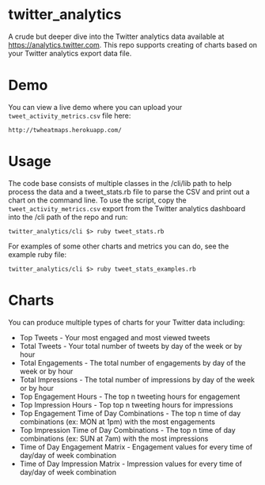 twitter_analytics
=================

A crude but deeper dive into the Twitter analytics data available at https://analytics.twitter.com. This repo supports creating of charts based on your Twitter analytics export data file.

Demo
====
You can view a live demo where you can upload your `tweet_activity_metrics.csv` file here:

    http://twheatmaps.herokuapp.com/


Usage
=====
The code base consists of multiple classes in the /cli/lib path to help process the data and a tweet_stats.rb file to parse the CSV and print out a chart on the command line.  To use the script, copy the `tweet_activity_metrics.csv` export from the Twitter analytics dashboard into the /cli path of the repo and run:

    twitter_analytics/cli $> ruby tweet_stats.rb
    
For examples of some other charts and metrics you can do, see the example ruby file:

    twitter_analytics/cli $> ruby tweet_stats_examples.rb
    

Charts
======
You can produce multiple types of charts for your Twitter data including:

* Top Tweets - Your most engaged and most viewed tweets
* Total Tweets - Your total number of tweets by day of the week or by hour
* Total Engagements - The total number of engagements by day of the week or by hour
* Total Impressions - The total number of impressions by day of the week or by hour
* Top Engagement Hours - The top n tweeting hours for engagement
* Top Impression Hours - Top top n tweeting hours for impressions
* Top Engagement Time of Day Combinations - The top n time of day combinations (ex: MON at 1pm) with the most engagements
* Top Impression Time of Day Combinations - The top n time of day combinations (ex: SUN at 7am) with the most impressions
* Time of Day Engagement Matrix - Engagement values for every time of day/day of week combination
* Time of Day Impression Matrix - Impression values for every time of day/day of week combination

